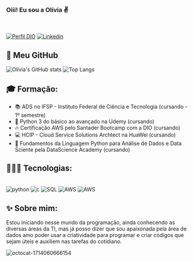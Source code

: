 
### Oiii! Eu sou a Olívia ✌️

<br/>

[![Perfil DIO](https://img.shields.io/badge/-Meu%20Perfil%20na%20DIO-30A3DC?style=for-the-badge)](https://www.dio.me/users/oliviahelena3019)
[![Linkedin](https://img.shields.io/badge/LinkedIn-0077B5?style=for-the-badge&logo=linkedin&logoColor=white)](https://www.linkedin.com/in/ol%C3%ADvia-helena-2026912a5/)



## 🐙 Meu GitHub
![Olívia's GitHub stats](https://github-readme-stats.vercel.app/api?username=OliviaHelena10&show_icons=true&theme=synthwave)
![Top Langs](https://github-readme-stats.vercel.app/api/top-langs/?username=OliviaHelena10&hide_progress=true&theme=synthwave)




## 🎓 Formação:

* 📚 ADS no IFSP - Instituto Federal de Ciência e Tecnologia (cursando - 1º semestre)
* 🐍 Python 3 do básico ao avançado  na Udemy (cursando)
* 🔥 Certificação AWS pelo Santader Bootcamp com a DIO (cursando)
* 💻 HCIP - Cloud Service Solutions Archtect na HuaWei (cursando)
* 🚀 Fundamentos da Linguagem Python para Análise de Dados e Data Sciente pela DataScience Academy (cursando)


  

## 👩🏻‍💻 Tecnologias:
<div style="display: inline_block"><br/>
  <img align="center" alt="python" src="https://img.shields.io/badge/Python-3776AB?style=for-the-badge&logo=python&logoColor=white">
  <img align="center" alt="c" src="https://img.shields.io/badge/C-00599C?style=for-the-badge&logo=c&logoColor=white" />
  <img align="center" alt="SQL" src="https://img.shields.io/badge/MySQL-005C84?style=for-the-badge&logo=mysql&logoColor=white" />
  <img align="center" alt="AWS" src="https://img.shields.io/badge/Visual_Studio_Code-0078D4?style=for-the-badge&logo=visual%20studio%20code&logoColor=white">
  <img align="center" alt="AWS" src="https://img.shields.io/badge/Amazon_AWS-FF9900?style=for-the-badge&logo=amazonaws&logoColor=white">
<br/>



## ✨ Sobre mim:
   Estou iniciando nesse mundo da programação, ainda conhecendo as diversas áreas da TI, mas já posso dizer que sou apaixonada pela área de dados amo poder usar a criatividade para programar e criar códigos que sejam úteis e auxiliem nas tarefas do cotidiano.

 ![octocat-1714060666154](https://github.com/OliviaHelena10/OliviaHelena10/assets/163002226/b7cefc66-ccff-4774-9592-66002c051c13 )
